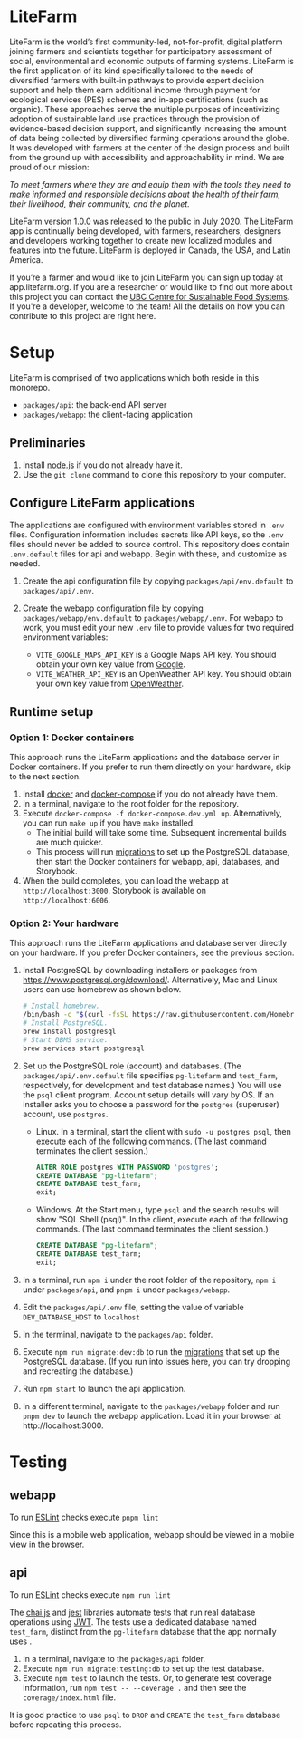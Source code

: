 # LiteFarm

LiteFarm is the world’s first community-led, not-for-profit, digital platform joining farmers and scientists together for participatory assessment of social, environmental and economic outputs of farming systems. LiteFarm is the first application of its kind specifically tailored to the needs of diversified farmers with built-in pathways to provide expert decision support and help them earn additional income through payment for ecological services (PES) schemes and in-app certifications (such as organic). These approaches serve the multiple purposes of incentivizing adoption of sustainable land use practices through the provision of evidence-based decision support, and significantly increasing the amount of data being collected by diversified farming operations around the globe. It was developed with farmers at the center of the design process and built from the ground up with accessibility and approachability in mind. We are proud of our mission:

_To meet farmers where they are and equip them with the tools they need to make informed and responsible decisions about the health of their farm, their livelihood, their community, and the planet._

LiteFarm version 1.0.0 was released to the public in July 2020. The LiteFarm app is continually being developed, with farmers, researchers, designers and developers working together to create new localized modules and features into the future.  LiteFarm is deployed in Canada, the USA, and Latin America.

If you’re a farmer and would like to join LiteFarm you can sign up today at app.litefarm.org. If you are a researcher or would like to find out more about this project you can contact the [UBC Centre for Sustainable Food Systems](https://ubcfarm.ubc.ca/litefarm/). If you're a developer, welcome to the team! All the details on how you can contribute to this project are right here.

# Setup 

LiteFarm is comprised of two applications which both reside in this monorepo.

- `packages/api`: the back-end API server
- `packages/webapp`: the client-facing application

## Preliminaries 

1. Install [node.js](https://nodejs.org/en/download/package-manager/) if you do not already have it.
2. Use the `git clone` command to clone this repository to your computer.

## Configure LiteFarm applications

The applications are configured with environment variables stored in `.env` files. Configuration information includes secrets like API keys, so the `.env` files should never be added to source control. This repository does contain `.env.default` files for api and webapp. Begin with these, and customize as needed.

1. Create the api configuration file by copying `packages/api/env.default` to `packages/api/.env`.

2. Create the webapp configuration file by copying `packages/webapp/env.default` to `packages/webapp/.env`. For webapp
   to work, you must edit your new `.env` file to provide values for two required environment variables:
    - `VITE_GOOGLE_MAPS_API_KEY` is a Google Maps API key. You should obtain your own key value
      from [Google](https://developers.google.com/maps/documentation/javascript/get-api-key).
    - `VITE_WEATHER_API_KEY` is an OpenWeather API key. You should obtain your own key value
      from [OpenWeather](https://openweathermap.org/api).

## Runtime setup

### Option 1: Docker containers

This approach runs the LiteFarm applications and the database server in Docker containers. If you prefer to run them directly on your hardware, skip to the next section.

1. Install [docker](https://docs.docker.com/desktop/) and [docker-compose](https://docs.docker.com/compose/install/) if you do not already have them.
2. In a terminal, navigate to the root folder for the repository.
3. Execute `docker-compose -f docker-compose.dev.yml up`. Alternatively, you can run `make up` if you have `make` installed.
    - The initial build will take some time. Subsequent incremental builds are much quicker. 
    - This process will run [migrations](https://knexjs.org/#Migrations) to set up the PostgreSQL database, then start the Docker containers for webapp, api, databases, and Storybook.
4. When the build completes, you can load the webapp at `http://localhost:3000`. Storybook is available on `http://localhost:6006`.

### Option 2: Your hardware 

This approach runs the LiteFarm applications and database server directly on your hardware. If you prefer Docker containers, see the previous section.

1. Install PostgreSQL by downloading installers or packages from https://www.postgresql.org/download/. Alternatively, Mac and Linux users can use homebrew as shown below.

   ```bash      
   # Install homebrew.
   /bin/bash -c "$(curl -fsSL https://raw.githubusercontent.com/Homebrew/install/master/install.sh)"
   # Install PostgreSQL.
   brew install postgresql
   # Start DBMS service.
   brew services start postgresql
   ```

2. Set up the PostgreSQL role (account) and databases. (The `packages/api/.env.default` file specifies `pg-litefarm` and `test_farm`, respectively, for development and test database names.) You will use the `psql` client program. Account setup details will vary by OS. If an installer asks you to choose a password for the `postgres` (superuser) account, use `postgres`.

   - Linux. In a terminal, start the client with `sudo -u postgres psql`, then execute each of the following commands. (The last command terminates the client session.)
       ```sql
       ALTER ROLE postgres WITH PASSWORD 'postgres';
       CREATE DATABASE "pg-litefarm";
       CREATE DATABASE test_farm;
       exit;       
       ```

   - Windows. At the Start menu, type `psql` and the search results will show "SQL Shell (psql)". In the client, execute
     each of the following commands. (The last command terminates the client session.)

       ```sql
       CREATE DATABASE "pg-litefarm";
       CREATE DATABASE test_farm;
       exit;       
       ```

3. In a terminal, run `npm i` under the root folder of the repository, `npm i` under `packages/api`, and `pnpm i`
   under `packages/webapp`.

4. Edit the `packages/api/.env` file, setting the value of variable `DEV_DATABASE_HOST` to `localhost`

5. In the terminal, navigate to the `packages/api` folder. 

6. Execute `npm run migrate:dev:db` to run the [migrations](https://knexjs.org/#Migrations) that set up the PostgreSQL database. (If you run into issues here, you can try dropping and recreating the database.)

7. Run `npm start` to launch the api application.

8. In a different terminal, navigate to the `packages/webapp` folder and run `pnpm dev` to launch the webapp
   application. Load it in your browser at http://localhost:3000.

# Testing

## webapp

To run [ESLint](https://eslint.org/) checks execute `pnpm lint`

Since this is a mobile web application, webapp should be viewed in a mobile view in the browser.

## api

To run [ESLint](https://eslint.org/) checks execute `npm run lint`

The [chai.js](https://www.chaijs.com/) and [jest](https://jestjs.io/) libraries automate tests that run real database operations using [JWT](https://jwt.io/introduction). The tests use a dedicated database named `test_farm`, distinct from the `pg-litefarm` database that the app normally uses .

1. In a terminal, navigate to the `packages/api` folder. 
2. Execute `npm run migrate:testing:db` to set up the test database.
3. Execute `npm test` to launch the tests. Or, to generate test coverage information, run `npm test -- --coverage .` and then see the `coverage/index.html` file.

It is good practice to use `psql` to `DROP` and `CREATE` the `test_farm` database before repeating this process.
